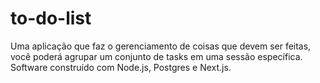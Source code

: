 # to-do-list
Uma aplicação que faz o gerenciamento de coisas que devem ser feitas, você poderá agrupar um conjunto de tasks em uma sessão específica. Software construído com Node.js, Postgres e Next.js.
